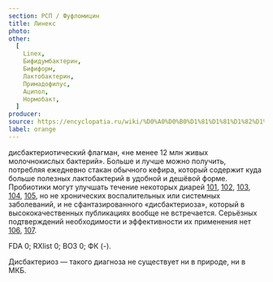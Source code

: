 ```yaml
---
section: РСП / Фуфломицин
title: Линекс
photo:
other:
  [
    Linex,
    Бифидумбактерин,
    Бифиформ,
    Лактобактерин,
    Примадофилус,
    Аципол,
    Нормобакт,
  ]
producer:
source: https://encyclopatia.ru/wiki/%D0%A0%D0%B0%D1%81%D1%81%D1%82%D1%80%D0%B5%D0%BB%D1%8C%D0%BD%D1%8B%D0%B9_%D1%81%D0%BF%D0%B8%D1%81%D0%BE%D0%BA_%D0%BF%D1%80%D0%B5%D0%BF%D0%B0%D1%80%D0%B0%D1%82%D0%BE%D0%B2
label: orange
---
```


дисбактериотический флагман, «не менее 12 млн живых молочнокислых бактерий». Больше и лучше можно получить, потребляя ежедневно стакан обычного кефира, который содержит куда больше полезных лактобактерий в удобной и дешёвой форме. Пробиотики могут улучшать течение некоторых диарей [101](http://www.gastroscan.ru/literature/authors/5634), [102](http://www.gastro.org/info_for_patients/2013/6/6/probiotics), [103](http://www.aafp.org/afp/2008/1101/p1073.html), [104](http://www.ncbi.nlm.nih.gov/pubmed/17443557), [105](http://jama.jamanetwork.com/article.aspx?articleid=1151505), но не хронических воспалительных или системных заболеваний, и не сфантазированного «дисбактериоза», который в высококачественных публикациях вообще не встречается. Серьёзных подтверждений необходимости и эффективности их применения нет [106](https://www.ncbi.nlm.nih.gov/pubmed/21861940), [107](https://www.ncbi.nlm.nih.gov/pubmed/23110633).

FDA 0; RXlist 0; ВОЗ 0; ФК (-).

Дисбактериоз — такого диагноза не существует ни в природе, ни в МКБ.
